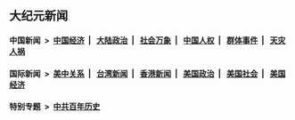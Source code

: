 ## 大纪元新闻

#### 中国新闻 &nbsp;>&nbsp; [中国经济](indexes/ncid283/README.md?09290845) &nbsp;| &nbsp; [大陆政治](indexes/ncid277/README.md?09290845) &nbsp;| &nbsp; [社会万象](indexes/ncid282/README.md?09290845) &nbsp;| &nbsp; [中国人权](indexes/ncid278/README.md?09290845) &nbsp;| &nbsp; [群体事件](indexes/ncid279/README.md?09290845) &nbsp;| &nbsp; [天灾人祸](indexes/ncid280/README.md?09290845)

#### 国际新闻 &nbsp;>&nbsp; [美中关系](indexes/nf1412576/README.md?09290845) &nbsp;| &nbsp; [台湾新闻](indexes/ncid1349361/README.md?09290845) &nbsp;| &nbsp; [香港新闻](indexes/ncid1349362/README.md?09290845) &nbsp;| &nbsp; [美国政治](indexes/ncid1078159/README.md?09290845) &nbsp;| &nbsp; [美国社会](indexes/ncid1078160/README.md?09290845) &nbsp;| &nbsp; [美国经济](indexes/ncid1078158/README.md?09290845)

#### 特别专题 &nbsp;>&nbsp; [中共百年历史](https://github.com/easy2view/epoch-special/blob/master/README.md?09290845)  
